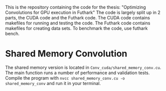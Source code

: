This is the repository containing the code for the thesis: "Optimizing Convolutions for GPU execution in Futhark"
The code is largely split up in 2 parts, the CUDA code and the Futhark code.
The CUDA code contains makefiles for running and testing the code. 
The Futhark code contains makefiles for creating data sets. To benchmark the code, use futhark bench.

# Shared Memory Convolution
The shared memory version is located in ``Conv_cuda/shared_memory_conv.cu``. The main function runs a number of performance and validation tests. Compile the program with ``nvcc shared_memory_conv.cu -o shared_memory_conv`` and run it in your terminal.